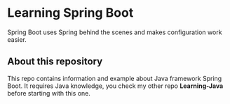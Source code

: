 # Learning Spring Boot

Spring Boot uses Spring behind the scenes and makes configuration work easier.

## About this repository

This repo contains information and example about Java framework Spring Boot. It requires Java knowledge, you check my other repo **Learning-Java** before starting with this one.
